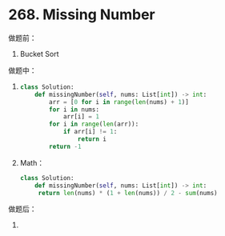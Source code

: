 # 268. Missing Number

做题前：

1. Bucket Sort



做题中：

1.  ```python
    class Solution:
        def missingNumber(self, nums: List[int]) -> int:
            arr = [0 for i in range(len(nums) + 1)]
            for i in nums:
                arr[i] = 1
            for i in range(len(arr)):
                if arr[i] != 1:
                    return i
            return -1
    ```

2. Math：

   ```python
   class Solution:
       def missingNumber(self, nums: List[int]) -> int:
   		return len(nums) * (1 + len(nums)) / 2 - sum(nums)
   ```

   

做题后：

1. 

